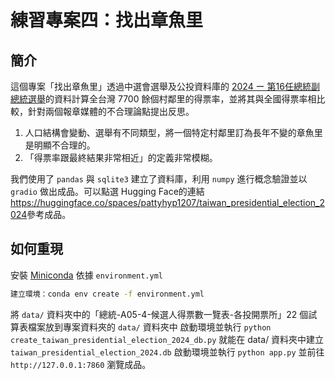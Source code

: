 # 練習專案四：找出章魚里

## 簡介
這個專案「找出章魚里」透過中選會選舉及公投資料庫的 [2024 ー 第16任總統副總統選舉](https://db.cec.gov.tw/ElecTable/Election/ElecTickets?dataType=tickets&typeId=ELC&subjectId=P0&legisId=00&themeId=4d83db17c1707e3defae5dc4d4e9c800&dataLevel=N&prvCode=00&cityCode=000&areaCode=00&deptCode=000&liCode=0000)的資料計算全台灣 7700 餘個村鄰里的得票率，並將其與全國得票率相比較，針對兩個報章媒體的不合理論點提出反思。

1. 人口結構會變動、選舉有不同類型，將一個特定村鄰里訂為長年不變的章魚里是明顯不合理的。
2. 「得票率跟最終結果非常相近」的定義非常模糊。

我們使用了 `pandas` 與 `sqlite3` 建立了資料庫，利用 `numpy` 進行概念驗證並以 `gradio` 做出成品。可以點選 Hugging Face的連結<https://huggingface.co/spaces/pattyhyp1207/taiwan_presidential_election_2024>參考成品。

## 如何重現

安裝 [Miniconda](https://www.anaconda.com/docs/getting-started/miniconda/main)
依據 `environment.yml` 

```bash
建立環境：conda env create -f environment.yml
```

將 `data/` 資料夾中的「總統-A05-4-候選人得票數一覽表-各投開票所」22 個試算表檔案放到專案資料夾的 `data/` 資料夾中
啟動環境並執行 `python create_taiwan_presidential_election_2024_db.py` 就能在 data/ 資料夾中建立 `taiwan_presidential_election_2024.db`
啟動環境並執行 `python app.py` 並前往 `http://127.0.0.1:7860` 瀏覽成品。
